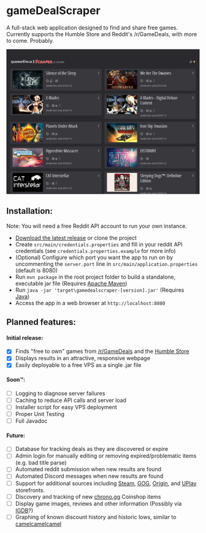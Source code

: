 gameDealScraper
===========

A full-stack web application designed to find and share free games. Currently supports the Humble Store and Reddit's /r/GameDeals, with more to come. Probably.

![0.1.00-ALPHA Screenshot at small tablet resolution](docs/screenshots/preview-0.1.00-alpha-tablet.png?raw=true "0.1.00-ALPHA Screenshot at small tablet resolution")

## Installation:
Note: You will need a free Reddit API account to run your own instance.
- [Download the latest release](https://github.com/ababyduck/gameDealScraper/releases/latest) or clone the project
- Create `src/main/credentials.properties` and fill in your reddit API credentials (see `credentials.properties.example` for more info)
- (Optional) Configure which port you want the app to run on by uncommenting the `server.port` line in `src/main/application.properties` (default is 8080)
- Run `mvn package` in the root project folder to build a standalone, executable jar file (Requires [Apache Maven](https://maven.apache.org/download.cgi))
- Run `java -jar 'target\gamedealscraper-[version].jar'` (Requires [Java](https://java.com/en/download/))
- Access the app in a web browser at `http://localhost:8080`

## Planned features:

#### Initial release:
- [x] Finds "free to own" games from [/r/GameDeals](https://www.reddit.com/r/GameDeals/) and the [Humble Store](https://www.humblebundle.com/store)
- [X] Displays results in an attractive, responsive webpage
- [X] Easily deployable to a free VPS as a single .jar file

#### Soon™:
- [ ] Logging to diagnose server failures
- [ ] Caching to reduce API calls and server load
- [ ] Installer script for easy VPS deployment
- [ ] Proper Unit Testing
- [ ] Full Javadoc

#### Future:
- [ ] Database for tracking deals as they are discovered or expire
- [ ] Admin login for manually editing or removing expired/problematic items (e.g. bad title parse)
- [ ] Automated reddit submission when new results are found
- [ ] Automated Discord messages when new results are found
- [ ] Support for additional sources including [Steam](https://store.steampowered.com/), [GOG](https://www.gog.com/), [Origin](https://www.origin.com/usa/en-us/store/browse?fq=platform:pc-download), and [UPlay](https://store.ubi.com/us/video-games/platforms/pc/?lang=en_US) storefronts.
- [ ] Discovery and tracking of new [chrono.gg](http://chrono.gg) Coinshop items
- [ ] Display game images, reviews and other information (Possibly via [IGDB](https://www.igdb.com/discover)?)
- [ ] Graphing of known discount history and historic lows, similar to [camelcamelcamel](https://www.camelcamelcamel.com/)